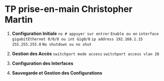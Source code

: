 # TP prise-en-main Christopher Martin

1. **Configuration Initiale**
    ` no # appuyer sur entrer `
    ` Enable ou en `
    ` interface gigabitEthernet 0/0/0 ou int Gig0/0 `
    ` ip address 192.168.1.15 255.255.255.0 `
    ` No shutdown ou no shut `

2. **Gestion des Accès**
    ` switchport mode access `
    ` switchport access vlan 20 `

3. **Configuration des Interfaces**


4. **Sauvegarde et Gestion des Configurations**